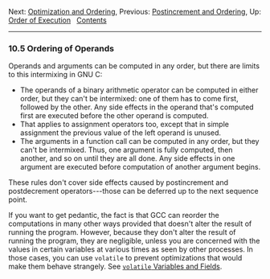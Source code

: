Next: [Optimization and Ordering](Optimization-and-Ordering.md),
Previous: [Postincrement and Ordering](Postincrement-and-Ordering.md),
Up: [Order of Execution](Order-of-Execution.md)  
[Contents](index.md#SEC_Contents "Table of contents")  

------------------------------------------------------------------------


### 10.5 Ordering of Operands 


Operands and arguments can be computed in any order, but there are
limits to this intermixing in GNU C:

-   The operands of a binary arithmetic operator can be computed in
    either order, but they can't be intermixed: one of them has to come
    first, followed by the other. Any side effects in the operand that's
    computed first are executed before the other operand is computed.
-   That applies to assignment operators too, except that in simple
    assignment the previous value of the left operand is unused.
-   The arguments in a function call can be computed in any order, but
    they can't be intermixed. Thus, one argument is fully computed, then
    another, and so on until they are all done. Any side effects in one
    argument are executed before computation of another argument begins.

These rules don't cover side effects caused by postincrement and
postdecrement operators---those can be deferred up to the next sequence
point.

If you want to get pedantic, the fact is that GCC can reorder the
computations in many other ways provided that doesn't alter the result
of running the program. However, because they don't alter the result of
running the program, they are negligible, unless you are concerned with
the values in certain variables at various times as seen by other
processes. In those cases, you can use `volatile` to prevent
optimizations that would make them behave strangely. See [`volatile`
Variables and Fields](volatile.md).
